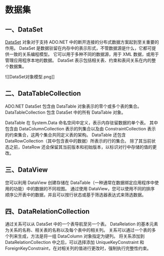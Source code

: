 # 数据集

## 一、DataSet
[DataSet](https://learn.microsoft.com/zh-cn/dotnet/api/system.data.dataset) 对象对于支持 ADO.NET 中的断开连接的分布式数据方案起到至关重要的作用。 DataSet 是数据驻留在内存中的表示形式，不管数据源是什么，它都可提供一致的关系编程模型。 它可以用于多种不同的数据源，用于 XML 数据，或用于管理应用程序本地的数据。 DataSet 表示包括相关表、约束和表间关系在内的整个数据集。

![[DataSet对象模型.png]]

## 二、DataTableCollection
ADO.NET DataSet 包含由 DataTable 对象表示的零个或多个表的集合。 DataTableCollection 包含 DataSet 中的所有 DataTable 对象。

DataTable 在 System.Data 命名空间中定义，表示内存驻留数据的单个表。 其中包含由 DataColumnCollection 表示的列集合以及由 ConstraintCollection 表示的约束集合，这两个集合共同定义表的架构。 DataTable 还包含 DataRowCollection（其中包含表中的数据）所表示的行的集合。 除了其当前状态之前，DataRow 还会保留其当前版本和初始版本，以标识对行中存储的值的更改。

## 三、DataView
您可以利用 DataView 创建存储在 DataTable（一种通常在数据绑定应用程序中使用的功能）中的数据的不同视图。 通过使用 DataView，您可以使用不同的排序顺序公开表中的数据，并且可以按行状态或基于筛选器表达式来筛选数据。 

## 四、DataRelationCollection
通过关系可以从 DataSet 中的一个表导航至另一个表。 DataRelation 的基本元素为关系的名称、相关表的名称以及每个表中的相关列。 关系可以通过一个表的多个列来生成，方法是将一组 DataColumn 对象指定为键列。 将关系添加到 DataRelationCollection 中之后，可以选择添加 UniqueKeyConstraint 和 ForeignKeyConstraint，在对相关列的值进行更改时，强制执行完整性约束。
